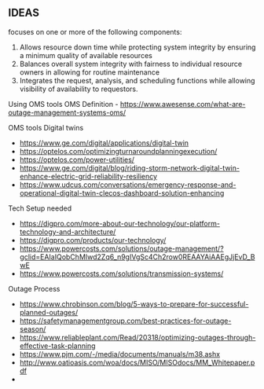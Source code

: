 ## IDEAS

focuses on one or more of the following components:
1) Allows resource down time while protecting system integrity by ensuring a minimum quality of available resources
2) Balances overall system integrity with fairness to individual resource owners in allowing for routine maintenance
3) Integrates the request, analysis, and scheduling functions while allowing visibility of availability to requestors.

Using OMS tools
OMS Definition - https://www.awesense.com/what-are-outage-management-systems-oms/

OMS tools
Digital twins
- https://www.ge.com/digital/applications/digital-twin
- https://optelos.com/optimizingturnaroundplanningexecution/
- https://optelos.com/power-utilities/
- https://www.ge.com/digital/blog/riding-storm-network-digital-twin-enhance-electric-grid-reliability-resiliency
- https://www.udcus.com/conversations/emergency-response-and-operational-digital-twin-clecos-dashboard-solution-enhancing

Tech Setup needed
- https://digpro.com/more-about-our-technology/our-platform-technology-and-architecture/
- https://digpro.com/products/our-technology/
- https://www.powercosts.com/solutions/outage-management/?gclid=EAIaIQobChMIwd2Zq6_n9gIVgSc4Ch2row0REAAYAiAAEgJjEvD_BwE
- https://www.powercosts.com/solutions/transmission-systems/

Outage Process
- https://www.chrobinson.com/blog/5-ways-to-prepare-for-successful-planned-outages/
- https://safetymanagementgroup.com/best-practices-for-outage-season/
- https://www.reliableplant.com/Read/20318/optimizing-outages-through-effective-task-planning
- https://www.pjm.com/-/media/documents/manuals/m38.ashx
- http://www.oatioasis.com/woa/docs/MISO/MISOdocs/MM_Whitepaper.pdf
- 

